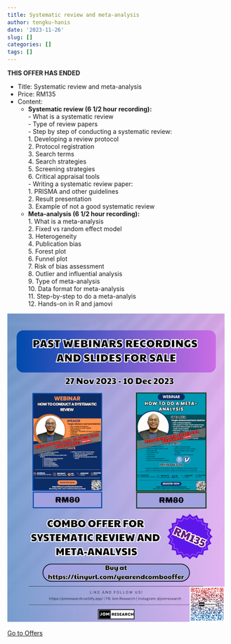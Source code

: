 ```yaml
---
title: Systematic review and meta-analysis
author: tengku-hanis
date: '2023-11-26'
slug: []
categories: []
tags: []
---
```


**THIS OFFER HAS ENDED**

- Title: Systematic review and meta-analysis
- Price: RM135
- Content:
    - **Systematic review (6 1/2 hour recording):**\
          - What is a systematic review   
          - Type of review papers    
          - Step by step of conducting a systematic review:  
                  1. Developing a review protocol   
                  2. Protocol registration    
                  3. Search terms    
                  4. Search strategies    
                  5. Screening strategies     
                  6. Critical appraisal tools    
          - Writing a systematic review paper:   
                  1. PRISMA and other guidelines   
                  2. Result presentation   
                  3. Example of not a good systematic review   
    - **Meta-analysis (6 1/2 hour recording):**\
          1. What is a meta-analysis\
          2. Fixed vs random effect model\
          3. Heterogeneity\
          4. Publication bias\
          5. Forest plot\
          6. Funnel plot\
          7. Risk of bias assessment\
          8. Outlier and influential analysis\
          9. Type of meta-analysis\
          10. Data format for meta-analysis\
          11. Step-by-step to do a meta-analyis\
          12. Hands-on in R and jamovi
    

![](images/Nov2023_combo_offer_35percent.png)

[Go to Offers](https://jomresearch.netlify.app/offers/)